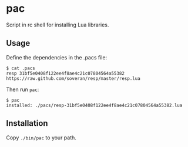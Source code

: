 pac
===

Script in rc shell for installing Lua libraries.

Usage
-----

Define the dependencies in the .pacs file:

```
$ cat .pacs
resp 31bf5e0408f122ee4f8ae4c21c07804564a55382 https://raw.github.com/soveran/resp/master/resp.lua
```

Then run `pac`:

```
$ pac
installed: ./pacs/resp-31bf5e0408f122ee4f8ae4c21c07804564a55382.lua
```

Installation
------------

Copy `./bin/pac` to your path.
